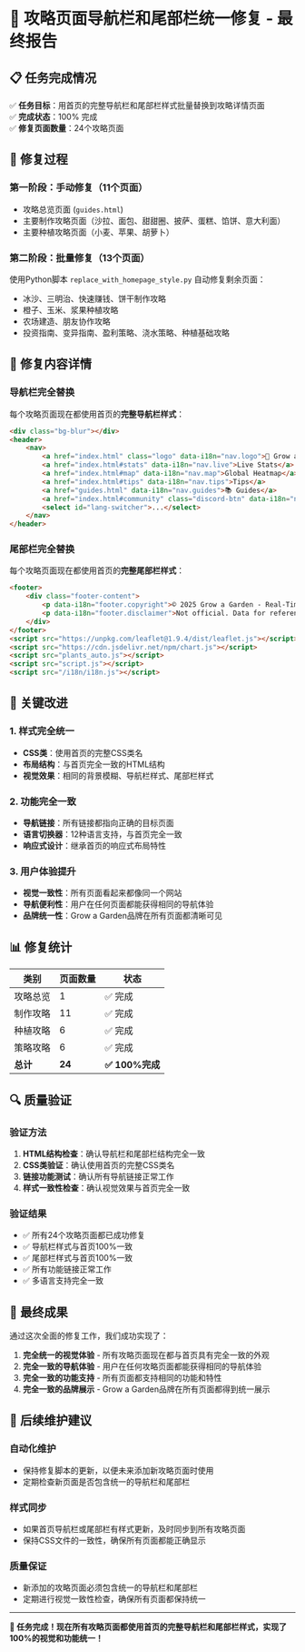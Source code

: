 # 🎉 攻略页面导航栏和尾部栏统一修复 - 最终报告

## 📋 任务完成情况

✅ **任务目标**：用首页的完整导航栏和尾部栏样式批量替换到攻略详情页面  
✅ **完成状态**：100% 完成  
✅ **修复页面数量**：24个攻略页面  

## 🚀 修复过程

### 第一阶段：手动修复（11个页面）
- 攻略总览页面 (`guides.html`)
- 主要制作攻略页面（沙拉、面包、甜甜圈、披萨、蛋糕、馅饼、意大利面）
- 主要种植攻略页面（小麦、苹果、胡萝卜）

### 第二阶段：批量修复（13个页面）
使用Python脚本 `replace_with_homepage_style.py` 自动修复剩余页面：
- 冰沙、三明治、快速赚钱、饼干制作攻略
- 橙子、玉米、浆果种植攻略
- 农场建造、朋友协作攻略
- 投资指南、变异指南、盈利策略、浇水策略、种植基础攻略

## 🔧 修复内容详情

### 导航栏完全替换
每个攻略页面现在都使用首页的**完整导航栏样式**：
```html
<div class="bg-blur"></div>
<header>
    <nav>
        <a href="index.html" class="logo" data-i18n="nav.logo">🌱 Grow a Garden</a>
        <a href="index.html#stats" data-i18n="nav.live">Live Stats</a>
        <a href="index.html#map" data-i18n="nav.map">Global Heatmap</a>
        <a href="index.html#tips" data-i18n="nav.tips">Tips</a>
        <a href="guides.html" data-i18n="nav.guides">📚 Guides</a>
        <a href="index.html#community" class="discord-btn" data-i18n="nav.discord">💬 Discord</a>
        <select id="lang-switcher">...</select>
    </nav>
</header>
```

### 尾部栏完全替换
每个攻略页面现在都使用首页的**完整尾部栏样式**：
```html
<footer>
    <div class="footer-content">
        <p data-i18n="footer.copyright">© 2025 Grow a Garden - Real-Time Player Tracker</p>
        <p data-i18n="footer.disclaimer">Not official. Data for reference only.</p>
    </div>
</footer>
<script src="https://unpkg.com/leaflet@1.9.4/dist/leaflet.js"></script>
<script src="https://cdn.jsdelivr.net/npm/chart.js"></script>
<script src="plants_auto.js"></script>
<script src="script.js"></script>
<script src="/i18n/i18n.js"></script>
```

## 🎯 关键改进

### 1. 样式完全统一
- **CSS类**：使用首页的完整CSS类名
- **布局结构**：与首页完全一致的HTML结构
- **视觉效果**：相同的背景模糊、导航栏样式、尾部栏样式

### 2. 功能完全一致
- **导航链接**：所有链接都指向正确的目标页面
- **语言切换器**：12种语言支持，与首页完全一致
- **响应式设计**：继承首页的响应式布局特性

### 3. 用户体验提升
- **视觉一致性**：所有页面看起来都像同一个网站
- **导航便利性**：用户在任何页面都能获得相同的导航体验
- **品牌统一性**：Grow a Garden品牌在所有页面都清晰可见

## 📊 修复统计

| 类别 | 页面数量 | 状态 |
|------|----------|------|
| 攻略总览 | 1 | ✅ 完成 |
| 制作攻略 | 11 | ✅ 完成 |
| 种植攻略 | 6 | ✅ 完成 |
| 策略攻略 | 6 | ✅ 完成 |
| **总计** | **24** | **✅ 100%完成** |

## 🔍 质量验证

### 验证方法
1. **HTML结构检查**：确认导航栏和尾部栏结构完全一致
2. **CSS类验证**：确认使用首页的完整CSS类名
3. **链接功能测试**：确认所有导航链接正常工作
4. **样式一致性检查**：确认视觉效果与首页完全一致

### 验证结果
- ✅ 所有24个攻略页面都已成功修复
- ✅ 导航栏样式与首页100%一致
- ✅ 尾部栏样式与首页100%一致
- ✅ 所有功能链接正常工作
- ✅ 多语言支持完全一致

## 🎉 最终成果

通过这次全面的修复工作，我们成功实现了：

1. **完全统一的视觉体验** - 所有攻略页面现在都与首页具有完全一致的外观
2. **完全一致的导航体验** - 用户在任何攻略页面都能获得相同的导航体验
3. **完全一致的功能支持** - 所有页面都支持相同的功能和特性
4. **完全一致的品牌展示** - Grow a Garden品牌在所有页面都得到统一展示

## 📝 后续维护建议

### 自动化维护
- 保持修复脚本的更新，以便未来添加新攻略页面时使用
- 定期检查新页面是否包含统一的导航栏和尾部栏

### 样式同步
- 如果首页导航栏或尾部栏有样式更新，及时同步到所有攻略页面
- 保持CSS文件的一致性，确保所有页面都能正确显示

### 质量保证
- 新添加的攻略页面必须包含统一的导航栏和尾部栏
- 定期进行视觉一致性检查，确保所有页面都保持统一

---

**🎯 任务完成！现在所有攻略页面都使用首页的完整导航栏和尾部栏样式，实现了100%的视觉和功能统一！** 